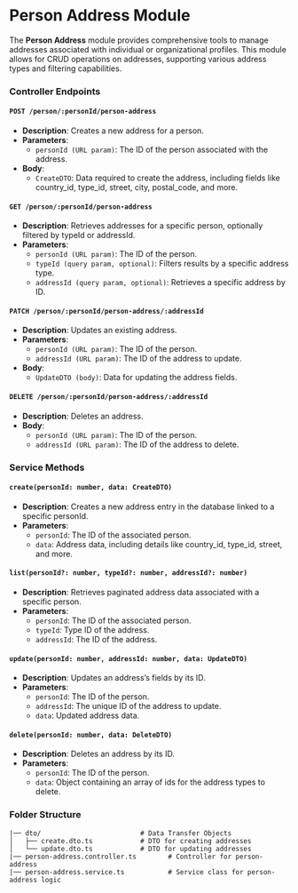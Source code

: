 # Person Address Module

The **Person Address** module provides comprehensive tools to manage addresses associated with individual or organizational profiles. This module allows for CRUD operations on addresses, supporting various address types and filtering capabilities.

### Controller Endpoints

#### `POST /person/:personId/person-address`

- **Description**: Creates a new address for a person.
- **Parameters**:
  - `personId (URL param)`: The ID of the person associated with the address.
- **Body**:
  - `CreateDTO`: Data required to create the address, including fields like country_id, type_id, street, city, postal_code, and more.

#### `GET /person/:personId/person-address`

- **Description**: Retrieves addresses for a specific person, optionally filtered by typeId or addressId.
- **Parameters**:
  - `personId (URL param)`: The ID of the person.
  - `typeId (query param, optional)`: Filters results by a specific address type.
  - `addressId (query param, optional)`: Retrieves a specific address by ID.

#### `PATCH /person/:personId/person-address/:addressId`

- **Description**: Updates an existing address.
- **Parameters**:
  - `personId (URL param)`: The ID of the person.
  - `addressId (URL param)`: The ID of the address to update.
- **Body**:
  - `UpdateDTO (body)`: Data for updating the address fields.

#### `DELETE /person/:personId/person-address/:addressId`

- **Description**: Deletes an address.
- **Body**:
  - `personId (URL param)`: The ID of the person.
  - `addressId (URL param)`: The ID of the address to delete.

### Service Methods

#### `create(personId: number, data: CreateDTO)`

- **Description**: Creates a new address entry in the database linked to a specific personId.
- **Parameters**:
  - `personId`: The ID of the associated person.
  - `data`: Address data, including details like country_id, type_id, street, and more.

#### `list(personId?: number, typeId?: number, addressId?: number)`

- **Description**: Retrieves paginated address data associated with a specific person.
- **Parameters**:
  - `personId`: The ID of the associated person.
  - `typeId`: Type ID of the address.
  - `addressId`: The ID of the address.

#### `update(personId: number, addressId: number, data: UpdateDTO)`

- **Description**: Updates an address’s fields by its ID.
- **Parameters**:
  - `personId`: The ID of the person.
  - `addressId`: The unique ID of the address to update.
  - `data`: Updated address data.

#### `delete(personId: number, data: DeleteDTO)`

- **Description**: Deletes an address by its ID.
- **Parameters**:
  - `personId`: The ID of the person.
  - `data`: Object containing an array of ids for the address types to delete.

### Folder Structure

```plaintext
|── dto/                         # Data Transfer Objects
│   ├── create.dto.ts            # DTO for creating addresses
│   └── update.dto.ts            # DTO for updating addresses
|── person-address.controller.ts        # Controller for person-address
|── person-address.service.ts           # Service class for person-address logic
```
